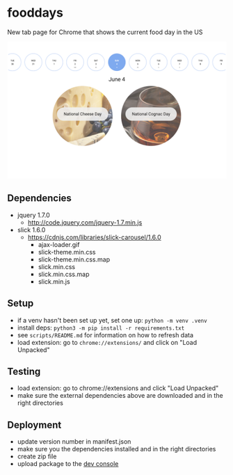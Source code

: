 # fooddays
New tab page for Chrome that shows the current food day in the US

![screenshot](https://raw.githubusercontent.com/ihurrahi/fooddays/master/images/screenshot1.png "Screenshot")

## Dependencies
* jquery 1.7.0
  * http://code.jquery.com/jquery-1.7.min.js
* slick 1.6.0
  * https://cdnjs.com/libraries/slick-carousel/1.6.0
    * ajax-loader.gif
    * slick-theme.min.css
    * slick-theme.min.css.map
    * slick.min.css
    * slick.min.css.map
    * slick.min.js

## Setup
* if a venv hasn't been set up yet, set one up: `python -m venv .venv`
* install deps: `python3 -m pip install -r requirements.txt`
* see `scripts/README.md` for information on how to refresh data
* load extension: go to `chrome://extensions/` and click on "Load Unpacked"

## Testing
* load extension: go to chrome://extensions and click "Load Unpacked"
* make sure the external dependencies above are downloaded and in the right directories

## Deployment
* update version number in manifest.json
* make sure you the dependencies installed and in the right directories
* create zip file
* upload package to the [dev console](https://chrome.google.com/webstore/devconsole)
